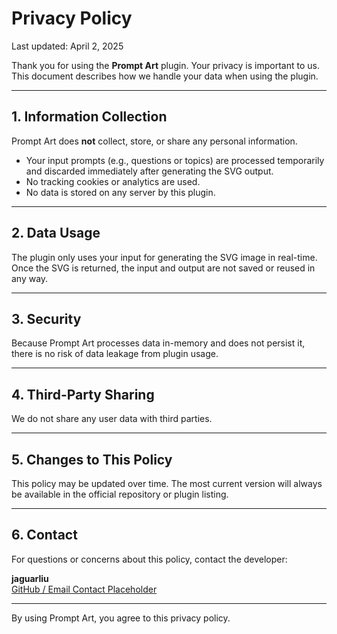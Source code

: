 # Privacy Policy

Last updated: April 2, 2025

Thank you for using the **Prompt Art** plugin. Your privacy is important to us. This document describes how we handle your data when using the plugin.

---

## 1. Information Collection

Prompt Art does **not** collect, store, or share any personal information.

- Your input prompts (e.g., questions or topics) are processed temporarily and discarded immediately after generating the SVG output.
- No tracking cookies or analytics are used.
- No data is stored on any server by this plugin.

---

## 2. Data Usage

The plugin only uses your input for generating the SVG image in real-time. Once the SVG is returned, the input and output are not saved or reused in any way.

---

## 3. Security

Because Prompt Art processes data in-memory and does not persist it, there is no risk of data leakage from plugin usage.

---

## 4. Third-Party Sharing

We do not share any user data with third parties.

---

## 5. Changes to This Policy

This policy may be updated over time. The most current version will always be available in the official repository or plugin listing.

---

## 6. Contact

For questions or concerns about this policy, contact the developer:

**jaguarliu**  
[GitHub / Email Contact Placeholder](https://github.com/jaguarliuu/rookie_prompt_art)

---

By using Prompt Art, you agree to this privacy policy.